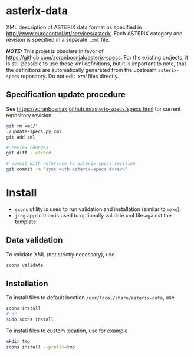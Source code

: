# asterix-data

XML description of ASTERIX data format as specified in
<http://www.eurocontrol.int/services/asterix>.
Each ASTERIX category and revision is specified in a separate `.xml` file.

**_NOTE:_** This projet is obsolete in favor of
<https://github.com/zoranbosnjak/asterix-specs>.
For the existing projects, it is still possible to use these xml definitions,
but it is important to note, that the definitions are automatically generated
from the upstream `asterix-specs` repository. Do not edit *.xml* files directly.

## Specification update procedure

See <https://zoranbosnjak.github.io/asterix-specs/specs.html>
for current repository revision.

```bash
git rm xml/*
./update-specs.py xml
git add xml

# review changes
git diff --cached

# commit with reference to asterix-specs revision
git commit -m "sync with asterix-specs #<rev>"
```

# Install

* `scons` utility is used to run validation and installation (similar to `make`).
* `jing` application is used to optionally validate xml file against the template.

## Data validation

To validate XML (not strictly necessary), use

```bash
scons validate
```

## Installation

To install files to default location `/usr/local/share/asterix-data`, use

```bash
scons install
# or
sudo scons install
```

To install files to custom location, use for example

```bash
mkdir tmp
scons install --prefix=tmp
```

